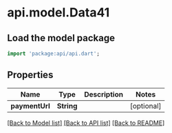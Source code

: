 # api.model.Data41

## Load the model package
```dart
import 'package:api/api.dart';
```

## Properties
Name | Type | Description | Notes
------------ | ------------- | ------------- | -------------
**paymentUrl** | **String** |  | [optional] 

[[Back to Model list]](../README.md#documentation-for-models) [[Back to API list]](../README.md#documentation-for-api-endpoints) [[Back to README]](../README.md)


